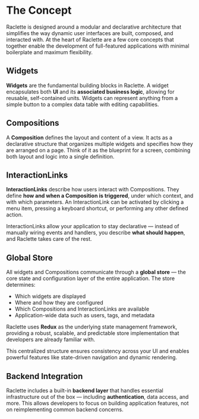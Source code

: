# The Concept

Raclette is designed around a modular and declarative architecture that simplifies the way dynamic user interfaces are built, composed, and interacted with. At the heart of Raclette are a few core concepts that together enable the development of full-featured applications with minimal boilerplate and maximum flexibility.

## Widgets

**Widgets** are the fundamental building blocks in Raclette. A widget encapsulates both **UI** and its **associated business logic**, allowing for reusable, self-contained units. Widgets can represent anything from a simple button to a complex data table with editing capabilities.

## Compositions

A **Composition** defines the layout and content of a view. It acts as a declarative structure that organizes multiple widgets and specifies how they are arranged on a page. Think of it as the blueprint for a screen, combining both layout and logic into a single definition.

## InteractionLinks

**InteractionLinks** describe how users interact with Compositions. They define **how and when a Composition is triggered**, under which context, and with which parameters. An InteractionLink can be activated by clicking a menu item, pressing a keyboard shortcut, or performing any other defined action.

InteractionLinks allow your application to stay declarative — instead of manually wiring events and handlers, you describe **what should happen**, and Raclette takes care of the rest.

## Global Store

All widgets and Compositions communicate through a **global store** — the core state and configuration layer of the entire application. The store determines:

- Which widgets are displayed
- Where and how they are configured
- Which Compositions and InteractionLinks are available
- Application-wide data such as users, tags, and metadata

Raclette uses **Redux** as the underlying state management framework, providing a robust, scalable, and predictable store implementation that developers are already familiar with.

This centralized structure ensures consistency across your UI and enables powerful features like state-driven navigation and dynamic rendering.

## Backend Integration

Raclette includes a built-in **backend layer** that handles essential infrastructure out of the box — including **authentication**, data access, and more. This allows developers to focus on building application features, not on reimplementing common backend concerns.